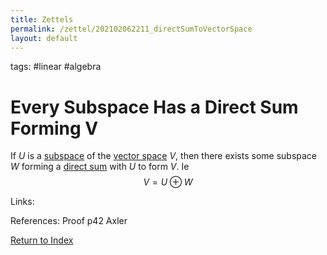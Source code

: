 ```yaml
---
title: Zettels
permalink: /zettel/202102062211_directSumToVectorSpace
layout: default
---
```

tags: #linear #algebra

# Every Subspace Has a Direct Sum Forming V

If $U$ is a [subspace](202102061429_subspaceDefinition) of the [vector space](202102061359_vectorSpaceDefinition) $V$, then there
exists some subspace $W$ forming a [direct sum](202102061512_directSumDefinition) with $U$ to form $V$. Ie
$$
V = U \oplus W
$$

Links: 

References: Proof p42 Axler

[Return to Index](index)